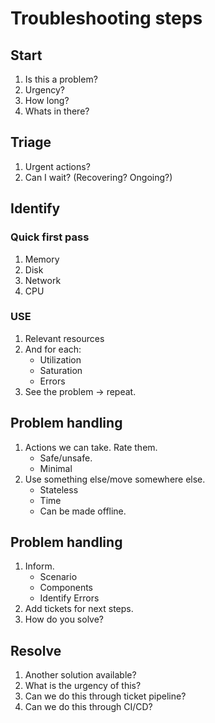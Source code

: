 # Troubleshooting steps

## Start

1. Is this a problem?
1. Urgency?
1. How long?
1. Whats in there?

## Triage

1. Urgent actions?
1. Can I wait? (Recovering? Ongoing?)

## Identify

### Quick first pass

1. Memory
1. Disk
1. Network
1. CPU

### USE

1. Relevant resources
1. And for each:
   - Utilization
   - Saturation
   - Errors
1. See the problem -> repeat.

## Problem handling

1. Actions we can take. Rate them.
   - Safe/unsafe.
   - Minimal
1. Use something else/move somewhere else.
   - Stateless
   - Time
   - Can be made offline.

## Problem handling

1. Inform.
   - Scenario
   - Components
   - Identify Errors
1. Add tickets for next steps.
1. How do you solve?

## Resolve

1. Another solution available?
1. What is the urgency of this?
1. Can we do this through ticket pipeline?
1. Can we do this through CI/CD?
